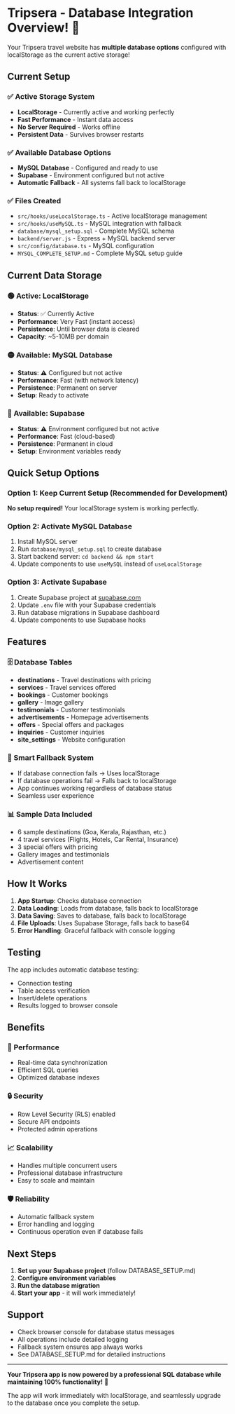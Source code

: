 # Tripsera - Database Integration Overview! 🎉

Your Tripsera travel website has **multiple database options** configured with localStorage as the current active storage!

## Current Setup

### ✅ Active Storage System
- **LocalStorage** - Currently active and working perfectly
- **Fast Performance** - Instant data access
- **No Server Required** - Works offline
- **Persistent Data** - Survives browser restarts

### ✅ Available Database Options
- **MySQL Database** - Configured and ready to use
- **Supabase** - Environment configured but not active
- **Automatic Fallback** - All systems fall back to localStorage

### ✅ Files Created
- `src/hooks/useLocalStorage.ts` - Active localStorage management
- `src/hooks/useMySQL.ts` - MySQL integration with fallback
- `database/mysql_setup.sql` - Complete MySQL schema
- `backend/server.js` - Express + MySQL backend server
- `src/config/database.ts` - MySQL configuration
- `MYSQL_COMPLETE_SETUP.md` - Complete MySQL setup guide

## Current Data Storage

### 🟢 Active: LocalStorage
- **Status**: ✅ Currently Active
- **Performance**: Very Fast (instant access)
- **Persistence**: Until browser data is cleared
- **Capacity**: ~5-10MB per domain

### 🟡 Available: MySQL Database
- **Status**: ⚠️ Configured but not active
- **Performance**: Fast (with network latency)
- **Persistence**: Permanent on server
- **Setup**: Ready to activate

### 🔵 Available: Supabase
- **Status**: ⚠️ Environment configured but not active
- **Performance**: Fast (cloud-based)
- **Persistence**: Permanent in cloud
- **Setup**: Environment variables ready

## Quick Setup Options

### Option 1: Keep Current Setup (Recommended for Development)
**No setup required!** Your localStorage system is working perfectly.

### Option 2: Activate MySQL Database
1. Install MySQL server
2. Run `database/mysql_setup.sql` to create database
3. Start backend server: `cd backend && npm start`
4. Update components to use `useMySQL` instead of `useLocalStorage`

### Option 3: Activate Supabase
1. Create Supabase project at [supabase.com](https://supabase.com)
2. Update `.env` file with your Supabase credentials
3. Run database migrations in Supabase dashboard
4. Update components to use Supabase hooks

## Features

### 🗄️ Database Tables
- **destinations** - Travel destinations with pricing
- **services** - Travel services offered  
- **bookings** - Customer bookings
- **gallery** - Image gallery
- **testimonials** - Customer testimonials
- **advertisements** - Homepage advertisements
- **offers** - Special offers and packages
- **inquiries** - Customer inquiries
- **site_settings** - Website configuration

### 🔄 Smart Fallback System
- If database connection fails → Uses localStorage
- If database operations fail → Falls back to localStorage
- App continues working regardless of database status
- Seamless user experience

### 📊 Sample Data Included
- 6 sample destinations (Goa, Kerala, Rajasthan, etc.)
- 4 travel services (Flights, Hotels, Car Rental, Insurance)
- 3 special offers with pricing
- Gallery images and testimonials
- Advertisement content

## How It Works

1. **App Startup**: Checks database connection
2. **Data Loading**: Loads from database, falls back to localStorage
3. **Data Saving**: Saves to database, falls back to localStorage
4. **File Uploads**: Uses Supabase Storage, falls back to base64
5. **Error Handling**: Graceful fallback with console logging

## Testing

The app includes automatic database testing:
- Connection testing
- Table access verification
- Insert/delete operations
- Results logged to browser console

## Benefits

### 🚀 Performance
- Real-time data synchronization
- Efficient SQL queries
- Optimized database indexes

### 🔒 Security
- Row Level Security (RLS) enabled
- Secure API endpoints
- Protected admin operations

### 📈 Scalability
- Handles multiple concurrent users
- Professional database infrastructure
- Easy to scale and maintain

### 🛡️ Reliability
- Automatic fallback system
- Error handling and logging
- Continuous operation even if database fails

## Next Steps

1. **Set up your Supabase project** (follow DATABASE_SETUP.md)
2. **Configure environment variables**
3. **Run the database migration**
4. **Start your app** - it will work immediately!

## Support

- Check browser console for database status messages
- All operations include detailed logging
- Fallback system ensures app always works
- See DATABASE_SETUP.md for detailed instructions

---

**Your Tripsera app is now powered by a professional SQL database while maintaining 100% functionality!** 🎉

The app will work immediately with localStorage, and seamlessly upgrade to the database once you complete the setup.
